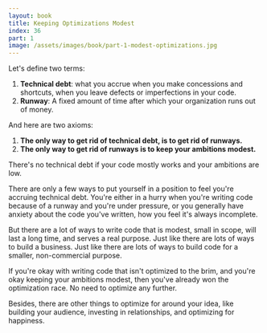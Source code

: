 ```yaml
---
layout: book
title: Keeping Optimizations Modest
index: 36
part: 1
image: /assets/images/book/part-1-modest-optimizations.jpg
---
```


Let's define two terms:

1. **Technical debt**: what you accrue when you make concessions and shortcuts, when you leave defects or imperfections in your code.
2. **Runway**: A fixed amount of time after which your organization runs out of money.

And here are two axioms:

1. **The only way to get rid of technical debt, is to get rid of runways.**
2. **The only way to get rid of runways is to keep your ambitions modest.**

There's no technical debt if your code mostly works and your ambitions are low.

There are only a few ways to put yourself in a position to feel you're accruing technical debt. You're either in a hurry when you're writing code because of a runway and you're under pressure, or you generally have anxiety about the code you've written, how you feel it's always incomplete.

But there are a lot of ways to write code that is modest, small in scope, will last a long time, and serves a real purpose. Just like there are lots of ways to build a business. Just like there are lots of ways to build code for a smaller, non-commercial purpose.

If you're okay with writing code that isn't optimized to the brim, and you're okay keeping your ambitions modest, then you've already won the optimization race. No need to optimize any further.

Besides, there are other things to optimize for around your idea, like building your audience, investing in relationships, and optimizing for happiness.
